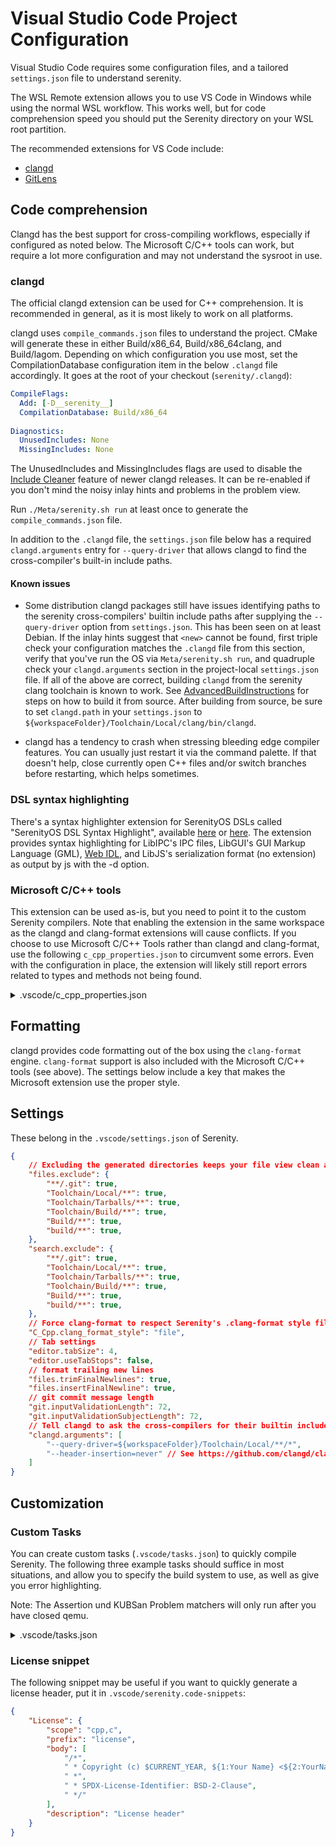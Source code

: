 # Visual Studio Code Project Configuration

Visual Studio Code requires some configuration files, and a tailored ``settings.json`` file to understand serenity.

The WSL Remote extension allows you to use VS Code in Windows while using the normal WSL workflow. This works well, but for code comprehension speed you should put the Serenity directory on your WSL root partition.

The recommended extensions for VS Code include:

- [clangd](https://marketplace.visualstudio.com/items?itemName=llvm-vs-code-extensions.vscode-clangd)
- [GitLens](https://marketplace.visualstudio.com/items?itemName=eamodio.gitlens)

## Code comprehension

Clangd has the best support for cross-compiling workflows, especially if configured as noted below. The Microsoft C/C++ tools can work, but require a lot more configuration and may not understand the sysroot in use.

### clangd

The official clangd extension can be used for C++ comprehension. It is recommended in general, as it is most likely to work on all platforms.

clangd uses ``compile_commands.json`` files to understand the project. CMake will generate these in either Build/x86_64, Build/x86_64clang, and Build/lagom.
Depending on which configuration you use most, set the CompilationDatabase configuration item in the below ``.clangd`` file accordingly. It goes at the root of your checkout (``serenity/.clangd``):

```yaml
CompileFlags:
  Add: [-D__serenity__]
  CompilationDatabase: Build/x86_64
  
Diagnostics:
  UnusedIncludes: None
  MissingIncludes: None
```

The UnusedIncludes and MissingIncludes flags are used to disable the [Include Cleaner](https://clangd.llvm.org/design/include-cleaner) feature of newer clangd releases.
It can be re-enabled if you don't mind the noisy inlay hints and problems in the problem view.

Run ``./Meta/serenity.sh run`` at least once to generate the ``compile_commands.json`` file.

In addition to the ``.clangd`` file, the ``settings.json`` file below has a required ``clangd.arguments`` entry for ``--query-driver`` that allows clangd to find the cross-compiler's built-in include paths.

#### Known issues

- Some distribution clangd packages still have issues identifying paths to the serenity cross-compilers' builtin include paths after supplying the ``--query-driver`` option from ``settings.json``. This has been seen on at least Debian. If the inlay hints suggest that ``<new>`` cannot be found, first triple check your configuration matches the ``.clangd`` file from this section, verify that you've run the OS via ``Meta/serenity.sh run``, and quadruple check your ``clangd.arguments`` section in the project-local ``settings.json`` file. If all of the above are correct, building ``clangd`` from the serenity clang toolchain is known to work. See [AdvancedBuildInstructions](AdvancedBuildInstructions.md#serenity-aware-clang-tools) for steps on how to build it from source. After building from source, be sure to set ``clangd.path`` in your ``settings.json`` to ``${workspaceFolder}/Toolchain/Local/clang/bin/clangd``.

- clangd has a tendency to crash when stressing bleeding edge compiler features. You can usually just restart it via the command palette. If that doesn't help, close currently open C++ files and/or switch branches before restarting, which helps sometimes.

### DSL syntax highlighting

There's a syntax highlighter extension for SerenityOS DSLs called "SerenityOS DSL Syntax Highlight", available [here](https://marketplace.visualstudio.com/items?itemName=kleinesfilmroellchen.serenity-dsl-syntaxhighlight) or [here](https://open-vsx.org/extension/kleinesfilmroellchen/serenity-dsl-syntaxhighlight).
The extension provides syntax highlighting for LibIPC's IPC files, LibGUI's GUI Markup Language (GML), [Web IDL](https://webidl.spec.whatwg.org/), and LibJS's
serialization format (no extension) as output by js with the -d option.

### Microsoft C/C++ tools

This extension can be used as-is, but you need to point it to the custom Serenity compilers. Note that enabling the extension in the same workspace as the
clangd and clang-format extensions will cause conflicts. If you choose to use Microsoft C/C++ Tools rather than clangd and clang-format, use the
following ``c_cpp_properties.json`` to circumvent some errors. Even with the configuration in place, the extension will likely still report errors related to types and methods not being found.

<details>
<summary>.vscode/c_cpp_properties.json</summary>

```json
{
    "configurations": [
        {
            "name": "userland-x86_64-gcc",
            "includePath": [
                "${workspaceFolder}",
                "${workspaceFolder}/Build/x86_64/",
                "${workspaceFolder}/Build/x86_64/Userland",
                "${workspaceFolder}/Build/x86_64/Userland/Applications",
                "${workspaceFolder}/Build/x86_64/Userland/Libraries",
                "${workspaceFolder}/Build/x86_64/Userland/Services",
                "${workspaceFolder}/Build/x86_64/Root/usr/include/**",
                "${workspaceFolder}/Userland",
                "${workspaceFolder}/Userland/Libraries",
                "${workspaceFolder}/Userland/Libraries/LibC",
                "${workspaceFolder}/Userland/Services",
                "${workspaceFolder}/Toolchain/Local/x86_64/x86_64-pc-serenity/include/c++/**"
            ],
            "defines": [
                "DEBUG",
                "__serenity__"
            ],
            "compilerPath": "${workspaceFolder}/Toolchain/Local/x86_64/bin/x86_64-pc-serenity-g++",
            "cStandard": "c17",
            "cppStandard": "c++23",
            "intelliSenseMode": "linux-gcc-x86",
            "compileCommands": "Build/x86_64/compile_commands.json",
            "compilerArgs": [
                "-Wall",
                "-Wextra",
                "-Werror"
            ],
            "browse": {
                "path": [
                    "${workspaceFolder}",
                    "${workspaceFolder}/Build/x86_64/",
                    "${workspaceFolder}/Build/x86_64/Userland",
                    "${workspaceFolder}/Build/x86_64/Userland/Applications",
                    "${workspaceFolder}/Build/x86_64/Userland/Libraries",
                    "${workspaceFolder}/Build/x86_64/Userland/Services",
                    "${workspaceFolder}/Build/x86_64/Root/usr/include/**",
                    "${workspaceFolder}/Userland",
                    "${workspaceFolder}/Userland/Libraries",
                    "${workspaceFolder}/Userland/Libraries/LibC",
                    "${workspaceFolder}/Userland/Services",
                    "${workspaceFolder}/Toolchain/Local/x86_64/x86_64-pc-serenity/include/c++/**"
                ],
                "limitSymbolsToIncludedHeaders": true,
                "databaseFilename": "${workspaceFolder}/Build/x86_64/"
            }
        }
    ],
    "version": 4
}
```
</details>

## Formatting

clangd provides code formatting out of the box using the ``clang-format`` engine. ``clang-format`` support is also included with the Microsoft C/C++ tools (see above). The settings below include a key that makes the Microsoft extension use the proper style.

## Settings

These belong in the `.vscode/settings.json` of Serenity.

```json
{
    // Excluding the generated directories keeps your file view clean and speeds up search.
    "files.exclude": {
        "**/.git": true,
        "Toolchain/Local/**": true,
        "Toolchain/Tarballs/**": true,
        "Toolchain/Build/**": true,
        "Build/**": true,
        "build/**": true,
    },
    "search.exclude": {
        "**/.git": true,
        "Toolchain/Local/**": true,
        "Toolchain/Tarballs/**": true,
        "Toolchain/Build/**": true,
        "Build/**": true,
        "build/**": true,
    },
    // Force clang-format to respect Serenity's .clang-format style file. This is not necessary if you're not using the Microsoft C++ extension.
    "C_Cpp.clang_format_style": "file",
    // Tab settings
    "editor.tabSize": 4,
    "editor.useTabStops": false,
    // format trailing new lines
    "files.trimFinalNewlines": true,
    "files.insertFinalNewline": true,
    // git commit message length
    "git.inputValidationLength": 72,
    "git.inputValidationSubjectLength": 72,
    // Tell clangd to ask the cross-compilers for their builtin include paths
    "clangd.arguments": [
        "--query-driver=${workspaceFolder}/Toolchain/Local/**/*",
        "--header-insertion=never" // See https://github.com/clangd/clangd/issues/1247
    ]
}
```

## Customization

### Custom Tasks

You can create custom tasks (`.vscode/tasks.json`) to quickly compile Serenity.
The following three example tasks should suffice in most situations, and allow you to specify the build system to use, as well as give you error highlighting.

Note: The Assertion und KUBSan Problem matchers will only run after you have closed qemu.

<details>
<summary>.vscode/tasks.json</summary>

```json
{
    "version": "2.0.0",
    "tasks": [
        {
            "label": "build lagom",
            "type": "shell",
            "problemMatcher": [
                {
                    "base": "$gcc",
                    "fileLocation": [
                        "relative",
                        "${workspaceFolder}/Build/lagom"
                    ]
                }
            ],
            "command": [
                "bash"
            ],
            "args": [
                "-c",
                "\"Meta/serenity.sh build lagom\""
            ],
            "presentation": {
                "echo": true,
                "reveal": "always",
                "focus": false,
                "group": "build",
                "panel": "shared",
                "showReuseMessage": true,
                "clear": true
            }
        },
        {
            "label": "build",
            "type": "shell",
            "command": "bash",
            "args": [
                "-c",
                "Meta/serenity.sh build ${input:arch} ${input:compiler}"
            ],
            "problemMatcher": [
                {
                    "base": "$gcc",
                    "fileLocation": [
                        "relative",
                        // FIXME: Clang uses ${input:arch}clang
                        "${workspaceFolder}/Build/${input:arch}"
                    ]
                },
                {
                    "source": "gcc",
                    "fileLocation": [
                        "relative",
                        // FIXME: Clang uses ${input:arch}clang
                        "${workspaceFolder}/Build/${input:arch}"
                    ],
                    "pattern": [
                        {
                            "regexp": "^([^\\s]*\\.S):(\\d*): (.*)$",
                            "file": 1,
                            "location": 2,
                            "message": 3
                        }
                    ]
                }
            ],
            "group": {
                "kind": "build",
                "isDefault": true
            }
        },
        {
            "label": "launch",
            "type": "shell",
            "command": "bash",
            "args": [
                "-c",
                "Meta/serenity.sh run ${input:arch} ${input:compiler}"
            ],
            "options": {
                "env": {
                    // Put your custom run configuration here, e.g. SERENITY_RAM_SIZE
                }
            },
            "problemMatcher": [
                {
                    "base": "$gcc",
                    "fileLocation": [
                        "relative",
                        // FIXME: Clang uses ${input:arch}clang
                        "${workspaceFolder}/Build/${input:arch}"
                    ]
                },
                {
                    "source": "gcc",
                    "fileLocation": [
                        "relative",
                        // FIXME: Clang uses ${input:arch}clang
                        "${workspaceFolder}/Build/${input:arch}"
                    ],
                    "pattern": [
                        {
                            "regexp": "^([^\\s]*\\.S):(\\d*): (.*)$",
                            "file": 1,
                            "location": 2,
                            "message": 3
                        }
                    ]
                },
                {
                    "source": "KUBSan",
                    "owner": "cpp",
                    "fileLocation": [
                        "relative",
                        "${workspaceFolder}"
                    ],
                    "pattern": [
                        {
                            "regexp": "KUBSAN: (.*)",
                            "message": 0
                        },
                        {
                            "regexp": "KUBSAN: at ../(.*), line (\\d*), column: (\\d*)",
                            "file": 1,
                            "line": 2,
                            "column": 3
                        }
                    ]
                },
                {
                    "source": "Assertion Failed",
                    "owner": "cpp",
                    "pattern": [
                        {
                            "regexp": "ASSERTION FAILED: (.*)$",
                            "message": 1
                        },
                        {
                            "regexp": "^((?:.*)\\.(h|cpp|c|S)):(\\d*)$",
                            "file": 1,
                            "location": 3
                        }
                    ],
                    "fileLocation": [
                        "relative",
                        // FIXME: Clang uses ${input:arch}clang
                        "${workspaceFolder}/Build/${input:arch}"
                    ]
                }
            ]
        }
    ],
    "inputs": [
        {
            "id": "compiler",
            "description": "Compiler to use",
            "type": "pickString",
            "default": "GNU",
            "options": [
                "GNU",
                "Clang"
            ]
        },
        {
            "id": "arch",
            "description": "Architecture to compile for",
            "type": "pickString",
            "default": "x86_64",
            "options": [
                "x86_64",
                "aarch64"
            ]
        }
    ]
}
```

</details>

### License snippet

The following snippet may be useful if you want to quickly generate a license header, put it in `.vscode/serenity.code-snippets`:
```json
{
    "License": {
        "scope": "cpp,c",
        "prefix": "license",
        "body": [
            "/*",
            " * Copyright (c) $CURRENT_YEAR, ${1:Your Name} <${2:YourName@Email.com}>.",
            " *",
            " * SPDX-License-Identifier: BSD-2-Clause",
            " */"
        ],
        "description": "License header"
    }
}
```
